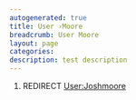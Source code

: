 ```yaml
---
autogenerated: true
title: User ›Moore
breadcrumb: User Moore
layout: page
categories: 
description: test description
---
```


1.  REDIRECT [User:Joshmoore](User_Joshmoore "wikilink")
